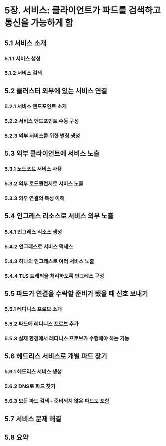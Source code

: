 # 5장. 서비스: 클라이언트가 파드를 검색하고 통신을 가능하게 함

## 5.1 서비스 소개

### 5.1.1 서비스 생성

### 5.1.2 서비스 검색

## 5.2 클러스터 외부에 있는 서비스 연결

### 5.2.1 서비스 엔드포인트 소개

### 5.2.2 서비스 엔드포인트 수동 구성

### 5.2.3 외부 서비스를 위한 별칭 생성

## 5.3 외부 클라이언트에 서비스 노출

### 5.3.1 노드포트 서비스 사용

### 5.3.2 외부 로드밸런서로 서비스 노출

### 5.3.3 외부 연결의 특성 이해

## 5.4 인그레스 리소스로 서비스 외부 노출

### 5.4.1 인그레스 리소스 생성

### 5.4.2 인그레스로 서비스 액세스

### 5.4.3 하나의 인그레스로 여러 서비스 노출

### 5.4.4 TLS 트래픽을 처리하도록 인그레스 구성

## 5.5 파드가 연결을 수락할 준비가 됐을 때 신호 보내기

### 5.5.1 레디니스 프로브 소개

### 5.5.2 파드에 레디니스 프로브 추가

### 5.5.3 실제 환경에서 레디니스 프로브가 수행해야 하는 기능

## 5.6 헤드리스 서비스로 개별 파드 찾기

### 5.6.1 헤드리스 서비스 생성

### 5.6.2 DNS로 파드 찾기

### 5.6.3 모든 파드 검색 - 준비되지 않은 파드도 포함

## 5.7 서비스 문제 해결

## 5.8 요약
